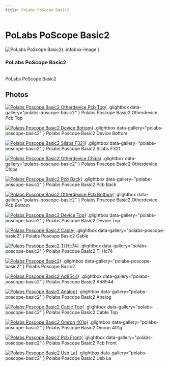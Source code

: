 ```yaml
---
title: PoLabs PoScope Basic2
---
```


# PoLabs PoScope Basic2

<div class="infobox" markdown>

![PoLabs PoScope Basic2](./img/Polabs_poscope_basic2_otherdevice_pcb_top.jpg){ .infobox-image }

### PoLabs PoScope Basic2

| | |
|---|---|

</div>

[](./img/Polabs_poscope_basic2.png)  [](./img/Polabs_poscope_basic2.png)PoLabs PoScope Basic2

## Photos

<div class="photo-grid" markdown>

[![Polabs Poscope Basic2 Otherdevice Pcb Top](./img/Polabs_poscope_basic2_otherdevice_pcb_top.jpg)](./img/Polabs_poscope_basic2_otherdevice_pcb_top.jpg "Polabs Poscope Basic2 Otherdevice Pcb Top"){ .glightbox data-gallery="polabs-poscope-basic2" }
<span class="caption">Polabs Poscope Basic2 Otherdevice Pcb Top</span>

[![Polabs Poscope Basic2 Device Bottom](./img/Polabs_poscope_basic2_device_bottom.jpg)](./img/Polabs_poscope_basic2_device_bottom.jpg "Polabs Poscope Basic2 Device Bottom"){ .glightbox data-gallery="polabs-poscope-basic2" }
<span class="caption">Polabs Poscope Basic2 Device Bottom</span>

[![Polabs Poscope Basic2 Silabs F321](./img/Polabs_poscope_basic2_silabs_f321.jpg)](./img/Polabs_poscope_basic2_silabs_f321.jpg "Polabs Poscope Basic2 Silabs F321"){ .glightbox data-gallery="polabs-poscope-basic2" }
<span class="caption">Polabs Poscope Basic2 Silabs F321</span>

[![Polabs Poscope Basic2 Otherdevice Chips](./img/Polabs_poscope_basic2_otherdevice_chips.jpg)](./img/Polabs_poscope_basic2_otherdevice_chips.jpg "Polabs Poscope Basic2 Otherdevice Chips"){ .glightbox data-gallery="polabs-poscope-basic2" }
<span class="caption">Polabs Poscope Basic2 Otherdevice Chips</span>

[![Polabs Poscope Basic2 Pcb Back](./img/Polabs_poscope_basic2_pcb_back.jpg)](./img/Polabs_poscope_basic2_pcb_back.jpg "Polabs Poscope Basic2 Pcb Back"){ .glightbox data-gallery="polabs-poscope-basic2" }
<span class="caption">Polabs Poscope Basic2 Pcb Back</span>

[![Polabs Poscope Basic2 Otherdevice Pcb Bottom](./img/Polabs_poscope_basic2_otherdevice_pcb_bottom.jpg)](./img/Polabs_poscope_basic2_otherdevice_pcb_bottom.jpg "Polabs Poscope Basic2 Otherdevice Pcb Bottom"){ .glightbox data-gallery="polabs-poscope-basic2" }
<span class="caption">Polabs Poscope Basic2 Otherdevice Pcb Bottom</span>

[![Polabs Poscope Basic2 Device Top](./img/Polabs_poscope_basic2_device_top.jpg)](./img/Polabs_poscope_basic2_device_top.jpg "Polabs Poscope Basic2 Device Top"){ .glightbox data-gallery="polabs-poscope-basic2" }
<span class="caption">Polabs Poscope Basic2 Device Top</span>

[![Polabs Poscope Basic2 Cable](./img/Polabs_poscope_basic2_cable.jpg)](./img/Polabs_poscope_basic2_cable.jpg "Polabs Poscope Basic2 Cable"){ .glightbox data-gallery="polabs-poscope-basic2" }
<span class="caption">Polabs Poscope Basic2 Cable</span>

[![Polabs Poscope Basic2 Ti Hc74](./img/Polabs_poscope_basic2_ti_hc74.jpg)](./img/Polabs_poscope_basic2_ti_hc74.jpg "Polabs Poscope Basic2 Ti Hc74"){ .glightbox data-gallery="polabs-poscope-basic2" }
<span class="caption">Polabs Poscope Basic2 Ti Hc74</span>

[![Polabs Poscope Basic2](./img/Polabs_poscope_basic2.jpg)](./img/Polabs_poscope_basic2.png "Polabs Poscope Basic2"){ .glightbox data-gallery="polabs-poscope-basic2" }
<span class="caption">Polabs Poscope Basic2</span>

[![Polabs Poscope Basic2 Ad8544](./img/Polabs_poscope_basic2_ad8544.jpg)](./img/Polabs_poscope_basic2_ad8544.jpg "Polabs Poscope Basic2 Ad8544"){ .glightbox data-gallery="polabs-poscope-basic2" }
<span class="caption">Polabs Poscope Basic2 Ad8544</span>

[![Polabs Poscope Basic2 Analog](./img/Polabs_poscope_basic2_analog.jpg)](./img/Polabs_poscope_basic2_analog.jpg "Polabs Poscope Basic2 Analog"){ .glightbox data-gallery="polabs-poscope-basic2" }
<span class="caption">Polabs Poscope Basic2 Analog</span>

[![Polabs Poscope Basic2 Cable Top](./img/Polabs_poscope_basic2_cable_top.jpg)](./img/Polabs_poscope_basic2_cable_top.jpg "Polabs Poscope Basic2 Cable Top"){ .glightbox data-gallery="polabs-poscope-basic2" }
<span class="caption">Polabs Poscope Basic2 Cable Top</span>

[![Polabs Poscope Basic2 Omron 401g](./img/Polabs_poscope_basic2_omron_401g.jpg)](./img/Polabs_poscope_basic2_omron_401g.jpg "Polabs Poscope Basic2 Omron 401g"){ .glightbox data-gallery="polabs-poscope-basic2" }
<span class="caption">Polabs Poscope Basic2 Omron 401g</span>

[![Polabs Poscope Basic2 Pcb Front](./img/Polabs_poscope_basic2_pcb_front.jpg)](./img/Polabs_poscope_basic2_pcb_front.jpg "Polabs Poscope Basic2 Pcb Front"){ .glightbox data-gallery="polabs-poscope-basic2" }
<span class="caption">Polabs Poscope Basic2 Pcb Front</span>

[![Polabs Poscope Basic2 Usb La](./img/Polabs_poscope_basic2_usb_la.jpg)](./img/Polabs_poscope_basic2_usb_la.jpg "Polabs Poscope Basic2 Usb La"){ .glightbox data-gallery="polabs-poscope-basic2" }
<span class="caption">Polabs Poscope Basic2 Usb La</span>

</div>
